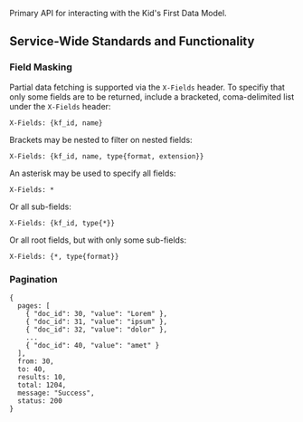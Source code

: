 Primary API for interacting with the Kid's First Data Model.

## Service-Wide Standards and Functionality

### Field Masking

Partial data fetching is supported via the `X-Fields` header.
To specifiy that only some fields are to be returned, include a bracketed,
coma-delimited list under the `X-Fields` header:

`X-Fields: {kf_id, name}`

Brackets may be nested to filter on nested fields:

`X-Fields: {kf_id, name, type{format, extension}}`

An asterisk may be used to specify all fields:

`X-Fields: *`

Or all sub-fields:

`X-Fields: {kf_id, type{*}}`

Or all root fields, but with only some sub-fields:

`X-Fields: {*, type{format}}`



### Pagination

```
{
  pages: [
    { "doc_id": 30, "value": "Lorem" },
    { "doc_id": 31, "value": "ipsum" },
    { "doc_id": 32, "value": "dolor" },
    ...
    { "doc_id": 40, "value": "amet" }
  ],
  from: 30,
  to: 40,
  results: 10,
  total: 1204,
  message: "Success",
  status: 200
}
```
